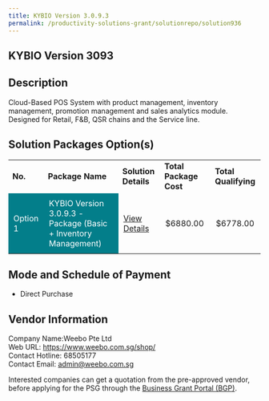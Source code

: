 ```yaml
---
title: KYBIO Version 3.0.9.3
permalink: /productivity-solutions-grant/solutionrepo/solution936
---
```


## KYBIO Version 3093

## Description

Cloud-Based POS System with product management, inventory management, promotion management and sales analytics module. Designed for Retail, F&B, QSR chains and the Service line.

## Solution Packages Option(s)

<table>
<tr>
<td><b>No.</b></td>
<td><b>Package Name</b></td>
<td><b>Solution Details</b></td>
<td><b>Total Package Cost</b></td>
<td><b>Total Qualifying</b></td>
</tr>
<tr>
<td style='padding: 10px; background-color: #037E8A; color: #FFFFFF;'>Option 1</td>
<td style='padding: 10px; background-color: #037E8A; color: #FFFFFF;'>KYBIO Version 3.0.9.3 - Package (Basic + Inventory Management)</td>
<td style='padding: 10px;'><a href='https://www.gobusiness.gov.sg/images/psg/Desensitised_Weebo_Annex_3_CR_wef_28_Jan_2021_Part_2.pdf' target='_blank'>View Details</a></td>
<td style='padding: 10px;'>$6880.00</td>
<td style='padding: 10px;'>$6778.00</td>
</tr>
</table>

## Mode and Schedule of Payment

 - Direct Purchase

## Vendor Information

 Company Name:Weebo Pte Ltd <br>Web URL: https://www.weebo.com.sg/shop/ <br>Contact Hotline: 68505177 <br>Contact Email: admin@weebo.com.sg <br>

Interested companies can get a quotation from the pre-approved vendor, before applying for the PSG through the <a href='https://www.businessgrants.gov.sg/' target='_blank' rel='noopener'>Business Grant Portal (BGP)</a>.

<script src="/jquery/resize-tables.js"></script>
